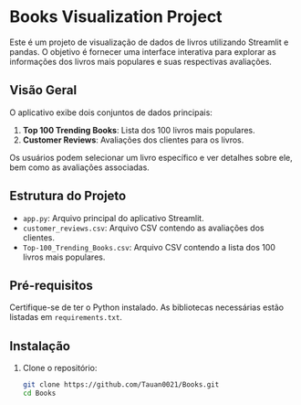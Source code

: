 # Books Visualization Project

Este é um projeto de visualização de dados de livros utilizando Streamlit e pandas. O objetivo é fornecer uma interface interativa para explorar as informações dos livros mais populares e suas respectivas avaliações.

## Visão Geral

O aplicativo exibe dois conjuntos de dados principais:
1. **Top 100 Trending Books**: Lista dos 100 livros mais populares.
2. **Customer Reviews**: Avaliações dos clientes para os livros.

Os usuários podem selecionar um livro específico e ver detalhes sobre ele, bem como as avaliações associadas.

## Estrutura do Projeto

- `app.py`: Arquivo principal do aplicativo Streamlit.
- `customer_reviews.csv`: Arquivo CSV contendo as avaliações dos clientes.
- `Top-100_Trending_Books.csv`: Arquivo CSV contendo a lista dos 100 livros mais populares.

## Pré-requisitos

Certifique-se de ter o Python instalado. As bibliotecas necessárias estão listadas em `requirements.txt`.

## Instalação

1. Clone o repositório:
   ```sh
   git clone https://github.com/Tauan0021/Books.git
   cd Books
